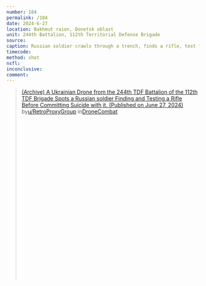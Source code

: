 ```yaml
---
number: 184
permalink: /184
date: 2024-6-27
location: Bakhmut raion, Donetsk oblast
unit: 244th Battalion, 112th Territorial Defense Brigade
source: 
caption: Russian soldier crawls through a trench, finds a rifle, test fires it to make sure it works, pauses, then shoots themselves in the head
timecode: 
method: shot
nsfl: 
inconclusive: 
comment: 
---
```

<blockquote class="reddit-embed-bq" style="height:500px" data-embed-height="586"><a href="https://www.reddit.com/r/DroneCombat/comments/1h4inf5/archive_a_ukrainian_drone_from_the_244th_tdf/">(Archive) A Ukrainian Drone from the 244th TDF Battalion of the 112th TDF Brigade Spots a Russian soldier Finding and Testing a Rifle Before Committing Suicide with it. (Published on June 27, 2024)</a><br> by<a href="https://www.reddit.com/user/RetroProxyGroup/">u/RetroProxyGroup</a> in<a href="https://www.reddit.com/r/DroneCombat/">DroneCombat</a></blockquote><script async="" src="https://embed.reddit.com/widgets.js" charset="UTF-8"></script>